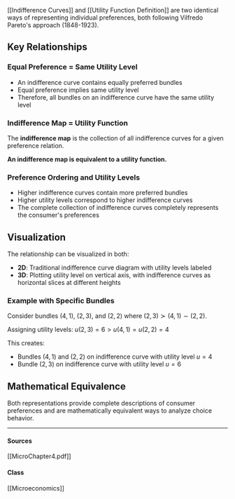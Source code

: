 [[Indifference Curves]] and [[Utility Function Definition]] are two identical ways of representing individual preferences, both following Vilfredo Pareto's approach (1848-1923).

## Key Relationships

### Equal Preference = Same Utility Level
- An indifference curve contains equally preferred bundles
- Equal preference implies same utility level  
- Therefore, all bundles on an indifference curve have the same utility level

### Indifference Map = Utility Function
The **indifference map** is the collection of all indifference curves for a given preference relation.

**An indifference map is equivalent to a utility function.**

### Preference Ordering and Utility Levels
- Higher indifference curves contain more preferred bundles
- Higher utility levels correspond to higher indifference curves
- The complete collection of indifference curves completely represents the consumer's preferences

## Visualization

The relationship can be visualized in both:
- **2D**: Traditional indifference curve diagram with utility levels labeled
- **3D**: Plotting utility level on vertical axis, with indifference curves as horizontal slices at different heights

### Example with Specific Bundles
Consider bundles $(4,1)$, $(2,3)$, and $(2,2)$ where $(2,3) \succ (4,1) \sim (2,2)$.

Assigning utility levels: $u(2,3) = 6 > u(4,1) = u(2,2) = 4$

This creates:
- Bundles $(4,1)$ and $(2,2)$ on indifference curve with utility level $u = 4$
- Bundle $(2,3)$ on indifference curve with utility level $u = 6$

## Mathematical Equivalence

Both representations provide complete descriptions of consumer preferences and are mathematically equivalent ways to analyze choice behavior.

---
#### Sources
[[MicroChapter4.pdf]]
#### Class
[[Microeconomics]]